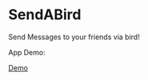 SendABird
=========

Send Messages to your friends via bird!

App Demo:

[Demo](https://cloud.githubusercontent.com/assets/5861750/4969822/d9fa3c42-686d-11e4-8c43-b20bb8672cd0.gif)
